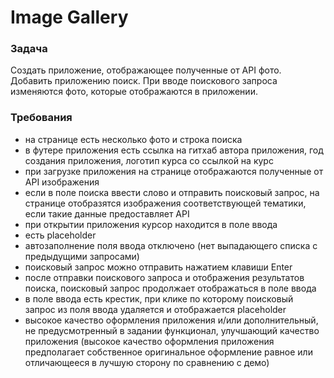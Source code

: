 # Image Gallery

### Задача
Cоздать приложение, отображающее полученные от API фото.
Добавить приложению поиск. 
При вводе поискового запроса изменяются фото, которые отображаются в приложении.

### Требования
- на странице есть несколько фото и строка поиска
- в футере приложения есть ссылка на гитхаб автора приложения, год создания приложения, логотип курса со ссылкой на курс
- при загрузке приложения на странице отображаются полученные от API изображения
- если в поле поиска ввести слово и отправить поисковый запрос, на странице отобразятся изображения соответствующей тематики, если такие данные предоставляет API
- при открытии приложения курсор находится в поле ввода
- есть placeholder
- автозаполнение поля ввода отключено (нет выпадающего списка с предыдущими запросами)
- поисковый запрос можно отправить нажатием клавиши Enter 
- после отправки поискового запроса и отображения результатов поиска, поисковый запрос продолжает отображаться в поле ввода
- в поле ввода есть крестик, при клике по которому поисковый запрос из поля ввода удаляется и отображается placeholder
- высокое качество оформления приложения и/или дополнительный, не предусмотренный в задании функционал, улучшающий качество приложения
(высокое качество оформления приложения предполагает собственное оригинальное оформление равное или отличающееся в лучшую сторону по сравнению с демо)

